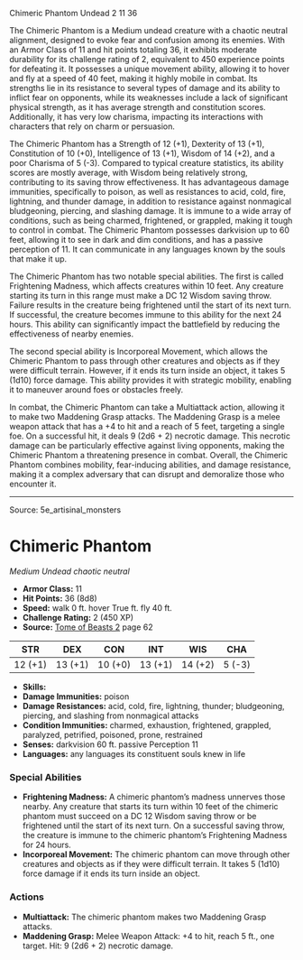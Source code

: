 <MonsterName/>Chimeric Phantom</MonsterName>
<CreatureType/>Undead</CreatureType>
<CR/>2</CR>
<AC/>11</AC>
<HP/>36</HP>
<summary>The Chimeric Phantom is a Medium undead creature with a chaotic neutral alignment, designed to evoke fear and confusion among its enemies. With an Armor Class of 11 and hit points totaling 36, it exhibits moderate durability for its challenge rating of 2, equivalent to 450 experience points for defeating it. It possesses a unique movement ability, allowing it to hover and fly at a speed of 40 feet, making it highly mobile in combat. Its strengths lie in its resistance to several types of damage and its ability to inflict fear on opponents, while its weaknesses include a lack of significant physical strength, as it has average strength and constitution scores. Additionally, it has very low charisma, impacting its interactions with characters that rely on charm or persuasion. </summary>

<detail>

The Chimeric Phantom has a Strength of 12 (+1), Dexterity of 13 (+1), Constitution of 10 (+0), Intelligence of 13 (+1), Wisdom of 14 (+2), and a poor Charisma of 5 (-3). Compared to typical creature statistics, its ability scores are mostly average, with Wisdom being relatively strong, contributing to its saving throw effectiveness. It has advantageous damage immunities, specifically to poison, as well as resistances to acid, cold, fire, lightning, and thunder damage, in addition to resistance against nonmagical bludgeoning, piercing, and slashing damage. It is immune to a wide array of conditions, such as being charmed, frightened, or grappled, making it tough to control in combat. The Chimeric Phantom possesses darkvision up to 60 feet, allowing it to see in dark and dim conditions, and has a passive perception of 11. It can communicate in any languages known by the souls that make it up.

The Chimeric Phantom has two notable special abilities. The first is called Frightening Madness, which affects creatures within 10 feet. Any creature starting its turn in this range must make a DC 12 Wisdom saving throw. Failure results in the creature being frightened until the start of its next turn. If successful, the creature becomes immune to this ability for the next 24 hours. This ability can significantly impact the battlefield by reducing the effectiveness of nearby enemies. 

The second special ability is Incorporeal Movement, which allows the Chimeric Phantom to pass through other creatures and objects as if they were difficult terrain. However, if it ends its turn inside an object, it takes 5 (1d10) force damage. This ability provides it with strategic mobility, enabling it to maneuver around foes or obstacles freely.

In combat, the Chimeric Phantom can take a Multiattack action, allowing it to make two Maddening Grasp attacks. The Maddening Grasp is a melee weapon attack that has a +4 to hit and a reach of 5 feet, targeting a single foe. On a successful hit, it deals 9 (2d6 + 2) necrotic damage. This necrotic damage can be particularly effective against living opponents, making the Chimeric Phantom a threatening presence in combat. Overall, the Chimeric Phantom combines mobility, fear-inducing abilities, and damage resistance, making it a complex adversary that can disrupt and demoralize those who encounter it.</detail>



---

Source: 5e_artisinal_monsters

# Chimeric Phantom

*Medium* *Undead* *chaotic neutral*

- **Armor Class:** 11
- **Hit Points:** 36 (8d8)
- **Speed:** walk 0 ft. hover True ft. fly 40 ft.
- **Challenge Rating:** 2 (450 XP)
- **Source:** [Tome of Beasts 2](https://koboldpress.com/kpstore/product/tome-of-beasts-2-for-5th-edition) page 62

| STR | DEX | CON | INT | WIS | CHA |
| --- | --- | --- | --- | --- | --- |
| 12 (+1) | 13 (+1) | 10 (+0) | 13 (+1) | 14 (+2) | 5 (-3) |

- **Skills:** 
- **Damage Immunities:** poison
- **Damage Resistances:** acid, cold, fire, lightning, thunder; bludgeoning, piercing, and slashing from nonmagical attacks
- **Condition Immunities:** charmed, exhaustion, frightened, grappled, paralyzed, petrified, poisoned, prone, restrained
- **Senses:** darkvision 60 ft. passive Perception 11
- **Languages:** any languages its constituent souls knew in life

### Special Abilities

- **Frightening Madness:** A chimeric phantom’s madness unnerves those nearby. Any creature that starts its turn within 10 feet of the chimeric phantom must succeed on a DC 12 Wisdom saving throw or be frightened until the start of its next turn. On a successful saving throw, the creature is immune to the chimeric phantom’s Frightening Madness for 24 hours.
- **Incorporeal Movement:** The chimeric phantom can move through other creatures and objects as if they were difficult terrain. It takes 5 (1d10) force damage if it ends its turn inside an object.

### Actions

- **Multiattack:** The chimeric phantom makes two Maddening Grasp attacks.
- **Maddening Grasp:** Melee Weapon Attack: +4 to hit, reach 5 ft., one target. Hit: 9 (2d6 + 2) necrotic damage.




